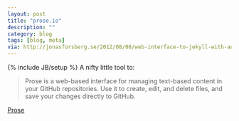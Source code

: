 ```yaml
---
layout: post
title: "prose.io"
description: ""
category: blog
tags: [blog, meta]
via: http://jonasforsberg.se/2012/08/08/web-interface-to-jekyll-with-auto-deploy-to-heroku
---
```

{% include JB/setup %}
A nifty little tool to:

> Prose is a web-based interface for managing text-based content in your GitHub repositories. Use it to create, edit, and delete files, and save your changes directly to GitHub.
	
[Prose](http://prose.io/)